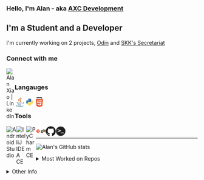 ### Hello, I'm Alan - aka [AXC Development](https://play.google.com/store/apps/developer?id=AXC+Development)

## I'm a Student and a Developer
I'm currently working on 2 projects, [Odin](https://alandaboi.github.io/OdinV4) and [SKK's Secretariat](https://play.google.com/store/apps/details?id=com.axcdevelopment.azurlanesecretary)

### Connect with me

[<img align="left" alt="Alan Xiao | LinkedIn" width="22px" src="https://cdn.jsdelivr.net/npm/simple-icons@v3/icons/linkedin.svg" />][linkedin]


<br />

### Langauges

<img align="left" alt="Java" width="26px" src="https://raw.githubusercontent.com/github/explore/80688e429a7d4ef2fca1e82350fe8e3517d3494d/topics/java/java.png" />
<img align="left" alt="Python 3" width="26px" src="https://raw.githubusercontent.com/github/explore/80688e429a7d4ef2fca1e82350fe8e3517d3494d/topics/python/python.png" />
<img align="left" alt="HTML5" width="26px" src="https://raw.githubusercontent.com/github/explore/80688e429a7d4ef2fca1e82350fe8e3517d3494d/topics/html/html.png" />


<br />

### Tools

<img align="left" alt="Android Studio" width="26px" src="https://2.bp.blogspot.com/-tzm1twY_ENM/XlCRuI0ZkRI/AAAAAAAAOso/BmNOUANXWxwc5vwslNw3WpjrDlgs9PuwQCLcBGAsYHQ/s1600/pasted%2Bimage%2B0.png" />
<img align="left" alt="IntelliJ IDEA CE" width="26px" src="https://resources.jetbrains.com/storage/products/intellij-idea/img/meta/intellij-idea_logo_300x300.png" />
<img align="left" alt="PyCharm CE" width="26px" src="https://resources.jetbrains.com/storage/products/pycharm/img/meta/pycharm_logo_300x300.png" />
<img align="left" alt="Git" width="26px" src="https://raw.githubusercontent.com/github/explore/80688e429a7d4ef2fca1e82350fe8e3517d3494d/topics/git/git.png" />
<img align="left" alt="GitHub" width="26px" src="https://raw.githubusercontent.com/github/explore/78df643247d429f6cc873026c0622819ad797942/topics/github/github.png" />
<img align="left" alt="Terminal" width="26px" src="https://raw.githubusercontent.com/github/explore/80688e429a7d4ef2fca1e82350fe8e3517d3494d/topics/terminal/terminal.png" />


<br />

---


![Alan's GitHub stats](https://github-readme-stats.alandaboi.vercel.app/api?username=alandaboi&count_private=true&show_icons=true&hide_border=true)

<details>
  <summary>Most Worked on Repos</summary>

  [![ReadMe Card](https://github-readme-stats.alandaboi.vercel.app/api/pin/?username=alandaboi&repo=OdinV4&show_owner=true)][https://github.com/alandaboi/OdinV4]

  [![ReadMe Card](https://github-readme-stats.alandaboi.vercel.app/api/pin/?username=alandaboi&repo=CS50AI&show_owner=true)][https://github.com/alandaboi/CS50AI]


</details>

<br />

<details>
  <summary>Other Info</summary>

  ![Top Langs](https://github-readme-stats.alandaboi.vercel.app/api/top-langs/?username=alandaboi&layout=compact&hide_border=true)

</details>





[website]: https://alandaboi.github.io
[linkedin]: https://www.linkedin.com/in/alan-xiao-31a1781ab/
